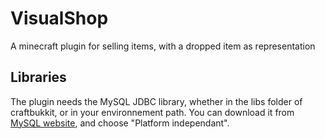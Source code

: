 VisualShop
==========

A minecraft plugin for selling items, with a dropped item as representation

Libraries
---------
The plugin needs the MySQL JDBC library, whether in the libs folder of craftbukkit, or in your environnement path.
You can download it from [MySQL website](http://dev.mysql.com/downloads/connector/j/#downloads), and choose "Platform independant".
